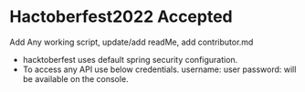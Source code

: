 # Hactoberfest2022 Accepted
Add Any working script, update/add readMe, add contributor.md

- hacktoberfest uses default spring security configuration.
- To access any API use below credentials.
    username: user
    password: will be available on the console.